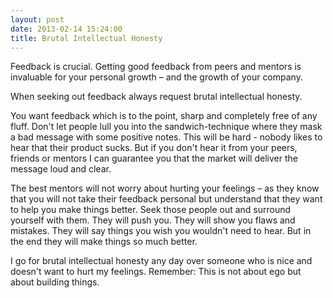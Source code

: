 ```yaml
---
layout: post
date: 2013-02-14 15:24:00
title: Brutal Intellectual Honesty
---
```

Feedback is crucial. Getting good feedback from peers and  mentors is invaluable for your personal growth – and the growth of your company.

When seeking out feedback always request brutal intellectual honesty.

You want feedback which is to the point, sharp and completely free of any fluff. Don't let people lull you into the sandwich-technique where they mask a bad message with some positive notes. This will be hard - nobody likes to hear that their product sucks. But if you don't hear it from your peers, friends or mentors I can guarantee you that the market will deliver the message loud and clear.

The best mentors will not worry about hurting your feelings – as they know that you will not take their feedback personal but understand that they want to help you make things better. Seek those people out and surround yourself with them. They will push you. They will show you flaws and mistakes. They will say things you wish you wouldn't need to hear. But in the end they will make things so much better.

I go for brutal intellectual honesty any day over someone who is nice and doesn't want to hurt my feelings. Remember: This is not about ego but about building things.